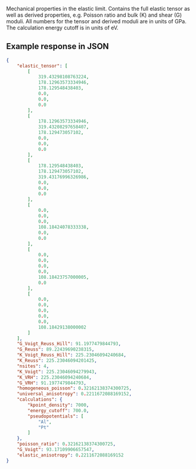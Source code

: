Mechanical properties in the elastic limit. Contains the full elastic tensor as well as derived properties, e.g. Poisson ratio and bulk (K) and shear (G) moduli. All numbers for the tensor and derived moduli are in units of GPa. The calculation energy cutoff is in units of eV.







## Example response in JSON

```json
{
    "elastic_tensor": [
        [
            319.43298108763224, 
            178.12963573334946, 
            178.129548438403, 
            0.0, 
            0.0, 
            0.0
        ], 
        [
            178.12963573334946, 
            319.43208297658407, 
            178.129473057102, 
            0.0, 
            0.0, 
            0.0
        ], 
        [
            178.129548438403, 
            178.129473057102, 
            319.43176996326986, 
            0.0, 
            0.0, 
            0.0
        ], 
        [
            0.0, 
            0.0, 
            0.0, 
            108.18424078333338, 
            0.0, 
            0.0
        ], 
        [
            0.0, 
            0.0, 
            0.0, 
            0.0, 
            108.18423757000005, 
            0.0
        ], 
        [
            0.0, 
            0.0, 
            0.0, 
            0.0, 
            0.0, 
            108.18429138000002
        ]
    ], 
    "G_Voigt_Reuss_Hill": 91.1977479844793, 
    "G_Reuss": 89.22439690238315, 
    "K_Voigt_Reuss_Hill": 225.23046094240684, 
    "K_Reuss": 225.23046094201425, 
    "nsites": 4, 
    "K_Voigt": 225.23046094279943, 
    "K_VRH": 225.23046094240684, 
    "G_VRH": 91.1977479844793, 
    "homogeneous_poisson": 0.32162138374300725, 
    "universal_anisotropy": 0.2211672088169152, 
    "calculations": {
        "kpoint_density": 7000, 
        "energy_cutoff": 700.0, 
        "pseudopotentials": [
            "Al", 
            "Pt"
        ]
    }, 
    "poisson_ratio": 0.32162138374300725, 
    "G_Voigt": 93.17109906657547, 
    "elastic_anisotropy": 0.2211672088169152
}
```

